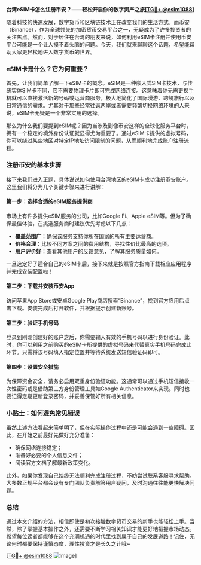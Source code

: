 **台湾eSIM卡怎么注册币安？——轻松开启你的数字资产之旅[[TG💪+ @esim1088](https://t.me/s/esim1088)]**

随着科技的快速发展，数字货币和区块链技术正在改变我们的生活方式。而币安（Binance），作为全球领先的加密货币交易平台之一，无疑成为了许多投资者的关注焦点。然而，对于居住在台湾的朋友来说，如何利用eSIM卡注册并使用币安平台可能是一个让人摸不着头脑的问题。今天，我们就来聊聊这个话题，希望能帮助大家更轻松地进入数字货币的世界。

### eSIM卡是什么？它为何重要？

首先，让我们简单了解一下eSIM卡的概念。eSIM是一种嵌入式SIM卡技术，与传统实体SIM卡不同，它不需要物理卡片即可完成网络连接。这意味着你无需更换手机就可以直接激活新的号码或运营商服务，极大地简化了国际漫游、跨境旅行以及日常通信的需求。尤其对于那些经常往返两岸或者需要频繁切换网络环境的人来说，eSIM卡无疑是一个非常实用的选择。

那么为什么我们要提到eSIM呢？因为当涉及到像币安这样的全球化服务平台时，拥有一个稳定的境外身份认证就显得尤为重要了。通过eSIM卡提供的虚拟号码，你可以绕过某些地区对特定IP地址访问限制的问题，从而顺利地完成账户注册流程。

### 注册币安的基本步骤

接下来我们进入正题，具体说说如何使用台湾地区的eSIM卡成功注册币安账户。这里我们将分为几个关键步骤来进行讲解：

#### 第一步：选择合适的eSIM服务提供商

市场上有许多提供eSIM服务的公司，比如Google Fi、Apple eSIM等。但为了确保最佳体验，在挑选服务商时建议优先考虑以下几点：
- **覆盖范围广**：确保该服务支持你所在国家的所有主要运营商。
- **价格合理**：比较不同方案之间的费用结构，寻找性价比最高的选项。
- **用户评价好**：查看其他用户的反馈意见，了解其服务质量如何。

一旦选定好了适合自己的eSIM卡后，接下来就是按照官方指南下载相应应用程序并完成安装配置啦！

#### 第二步：下载并安装币安App

访问苹果App Store或安卓Google Play商店搜索“Binance”，找到官方应用后点击下载。安装完成后打开软件，并根据提示创建新账号。

#### 第三步：验证手机号码

登录到刚刚创建好的账户之后，你需要输入有效的手机号码以进行身份验证。此时，你可以利用之前购买的eSIM卡所提供的虚拟号码来代替真实手机号码完成此环节。只需将该号码填入指定位置并等待系统发送短信验证码即可。

#### 第四步：设置安全措施

为保障资金安全，请务必启用双重身份验证功能。这通常可以通过手机短信接收一次性密码或是借助第三方身份管理工具如Google Authenticator来实现。同时也要记得定期更新登录密码，并妥善保管好所有相关信息。

### 小贴士：如何避免常见错误

虽然上述方法看起来简单明了，但在实际操作过程中还是可能会遇到一些障碍。因此，在开始之前最好先做好充分准备：
- 确保网络连接稳定；
- 准备好必要的个人信息文件；
- 阅读官方文档了解最新政策变化。

此外，如果你发现自己始终无法顺利完成注册过程，不妨尝试联系客服寻求帮助。大多数正规平台都会设有专门团队负责解答用户疑问，及时沟通往往能更快解决问题。

### 总结

通过本文介绍的方法，相信即使是初次接触数字货币交易的新手也能轻松上手。当然，除了掌握基本操作之外，还需要不断学习相关知识才能更好地把握市场动态。希望每位读者都能够在这个充满机遇的时代里找到属于自己的发展道路！记住，无论何时都要保持谨慎态度，理性投资才是长久之计哦~

[[TG💪+ @esim1088](https://t.me/s/esim1088) ![Image](https://i.postimg.cc/4NQfJmqS/Snipaste-2025-05-13-00-14-12.png)]